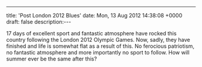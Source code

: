 ---
title: 'Post London 2012 Blues'
date: Mon, 13 Aug 2012 14:38:08 +0000
draft: false
description:---

17 days of excellent sport and fantastic atmosphere have rocked this country following the London 2012 Olympic Games. Now, sadly, they have finished and life is somewhat flat as a result of this. No ferocious patriotism, no fantastic atmosphere and more importantly no sport to follow. How will summer ever be the same after this?